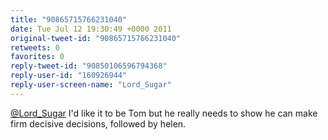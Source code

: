```yaml
---
title: "90865715766231040"
date: Tue Jul 12 19:30:49 +0000 2011
original-tweet-id: "90865715766231040"
retweets: 0
favorites: 0
reply-tweet-id: "90850106596794368"
reply-user-id: "160926944"
reply-user-screen-name: "Lord_Sugar"
---
```

<a href="https://twitter.com/Lord_Sugar">@Lord_Sugar</a> I'd like it to be Tom but he really needs to show he can make firm decisive decisions, followed by helen.
